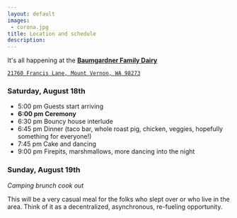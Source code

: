 ```yaml
---
layout: default
images: 
 - corona.jpg
title: Location and schedule
description:
---
```


It's all happening at the **[Baumgardner Family Dairy](https://goo.gl/maps/ZwSE8vCwEVJ2)**

[`21760 Francis Lane, Mount Vernon, WA 98273`](https://goo.gl/maps/dcrm1AZudLK2)

### Saturday, August 18th
- 5:00 pm Guests start arriving
- **6:00 pm Ceremony**
- 6:30 pm Bouncy house interlude
- 6:45 pm Dinner (taco bar, whole roast pig, chicken, veggies, hopefully something for everyone!)
- 7:45 pm Cake and dancing
- 9:00 pm Firepits, marshmallows, more dancing into the night

### Sunday, August 19th
*Camping brunch cook out*

This will be a very casual meal for the folks who slept over or who live in the area. Think of it as a decentralized, asynchronous, re-fueling opportunity.